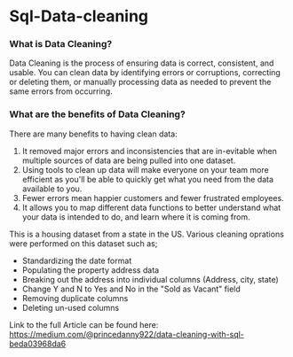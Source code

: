 # Sql-Data-cleaning
### What is Data Cleaning?

Data Cleaning is the process of ensuring data is correct, consistent, and usable. You can clean data by identifying errors or corruptions, correcting or deleting them, or manually processing data as needed to prevent the same errors from occurring.
### What are the benefits of Data Cleaning?
There are many benefits to having clean data:
1. It removed major errors and inconsistencies that are in-evitable when multiple sources of data are being pulled into one dataset.
2. Using tools to clean up data will make everyone on your team more efficient as you'll be able to quickly get what you need from the data available to you.
3. Fewer errors mean happier customers and fewer frustrated employees.
4. It allows you to map different data functions to better understand what your data is intended to do, and learn where it is coming from.


This is a housing dataset from  a state in the US. Various cleaning oprations were performed on this dataset such as;
- Standardizing the date format
- Populating the property address data
- Breaking out the address into individual columns (Address, city, state)
- Change Y and N to Yes and No in the "Sold as Vacant" field
- Removing duplicate columns
- Deleting un-used columns

Link to the full Article can be found here:  https://medium.com/@princedanny922/data-cleaning-with-sql-beda03968da6
